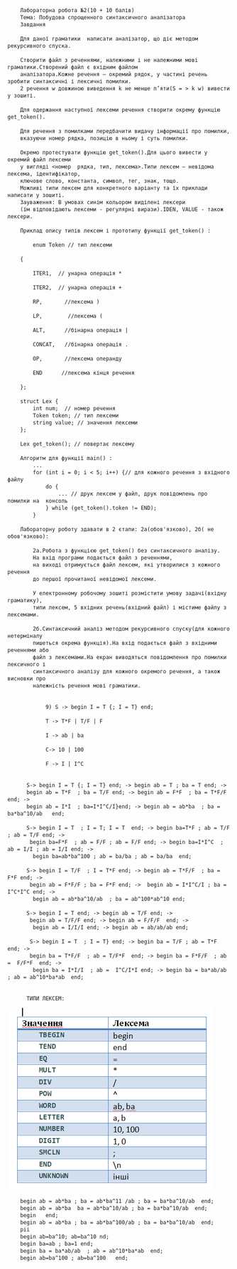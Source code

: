 
        Лабораторна робота №2(10 + 10 балів)
        Тема: Побудова спрощенного синтаксичного аналізатора
        Завдання

        Для даної граматики  написати аналізатор, що діє методом рекурсивного спуска.

        Створити файл з реченнями, належними і не належними мові граматики.Створений файл є вхідним файлом
        аналізатора.Кожне речення – окремий рядок, у частині речень зробити синтаксичні і лексичні помилки.
        2 речення w довжиною виведення k не менше п’яти(S = > k w) вивести у зошиті.

        Для одержання наступної лексеми речення створити окрему функцію get_token().

        Для речення з помилками передбачити видачу інформації про помилки,
        вказуючи номер рядка, позицію в ньому і суть помилки.

        Окремо протестувати функцію get_token().Для цього вивести у окремий файл лексеми
        у вигляді <номер  рядка, тип, лексема>.Типи лексем – невідома лексема, ідентифікатор,
        ключове слово, константа, символ, тег, знак, тощо.
        Можливі типи лексем для конкретного варіанту та їх приклади написати у зошиті.
        Зауваження: В умовах синім кольором виділені лексери
        (їм відповідають лексеми - регулярні вирази).IDEN, VALUE - також лексери.

        Приклад опису типів лексем і прототипу функції get_token() :

            enum Token // тип лексеми

        {

            ITER1,  // унарна операція *

            ITER2,  // унарна операція +

            RP,       //лексема )

            LP,        //лексема (

            ALT,      //бінарна операція |

            CONCAT,   //бінарна операція .

            OP,       //лексема операнду

            END      //лексема кінця речення

        };

        struct Lex {
            int num;  // номер речення
            Token token; // тип лексеми
            string value; // значення лексеми
        };

        Lex get_token(); // повертає лексему

        Алгоритм для функції main() :
            ...
            for (int i = 0; i < 5; i++) {// для кожного речення з вхідного файлу
                do {
                    ... // друк лексем у файл, друк повідомлень про помилки на  консоль
                } while (get_token().token != END);
            }

        Лабораторну роботу здавати в 2 єтапи: 2a(обов'язково), 2б( не обов'язково):

            2a.Робота з функцією get_token() без синтаксичного аналізу.
            На вхід програми подається файл з реченнями, 
            на виході отримується файл лексем, які утворилися з кожного речення 
            до першої прочитаної невідомої лексеми.

            У електронному робочому зошиті розмістити умову задачі(вхідну граматику), 
            типи лексем, 5 вхідних речень(вхідний файл) і містиме файлу з лексемами.

            2б.Синтаксичний аналіз методом рекурсивного спуску(для кожного нетерміналу 
            пишеться окрема функція).На вхід подається файл з вхідними реченнями або 
            файл з лексемами.На екран виводяться повідомлення про помилки лексичного і 
            синтаксичного аналізу для кожного окремого речення, а також висновки про
            належність речення мові граматики.


                9) S -> begin I = T {; I = T} end;

                T -> T*F | T/F | F

                I -> ab | ba

                C-> 10 | 100

                F -> I | I^C
                
                
          S-> begin I = T {; I = T} end; -> begin ab = T ; ba = T end; -> 
          begin ab = T*F  ; ba = T/F end; -> begin ab = F*F  ; ba = T*F/F end; ->
          begin ab = I*I  ; ba=I*I^C/I}end; -> begin ab = ab*ba  ; ba = ba*ba^10/ab   end;
          
          S-> begin I = T  ; I = T; I = T  end; -> begin ba=T*F ; ab = T/F ; ab = T/F end; ->
           begin ba=F*F  ; ab = F/F ; ab = F/F end; -> begin ba=I*I^C  ; ab = I/I ; ab = I/I end; ->
            begin ba=ab*ba^100 ; ab = ba/ba ; ab = ba/ba  end;
          
          S-> begin I = T/F  ; I = T*F end; -> begin ab = T*F/F  ; ba = F*F end; ->
           begin ab = F*F/F ; ba = F*F end; ->  begin ab = I*I^C/I ; ba = I^C*I^C end; ->
            begin ab = ab*ba^10/ab  ; ba = ab^100*ab^10 end; 
          
          S-> begin I = T end; -> begin ab = T/F end; ->
           begin ab = T/F/F end; -> begin ab = F/F/F  end; ->
            begin ab = I/I/I end; -> begin ab = ab/ab/ab end;
          
           S-> begin I = T  ; I = T} end; -> begin ba = T/F ; ab = T*F end; ->
           begin ba = T*F/F  ; ab = T/F*F  end; -> begin ba = F*F/F  ; ab =  F/F*F  end; ->
            begin ba = I*I/I  ; ab =  I^C/I*I end; -> begin ba = ba*ab/ab  ; ab = ab^10*ba*ab  end;
          
          
          ТИПИ ЛЕКСЕМ:
   ![уууу](https://github.com/lawfulolha/compilation-course-ss2021/blob/main/%D1%83%D1%83%D1%83%D1%83.png)
          
          
        begin ab = ab*ba ; ba = ab*ba^11 /ab ; ba = ba*ba^10/ab  end;
        begin ab = ab*ba  ba = ab*ba^10/ab ; ba = ba*ba^10/ab  end;
        begin   end;
        begin ab = ab*ba ; ba = ab*ba^100/ab ; ba = ba*ba^10/ab  end;
        pii
        begin ab=ba^10; ab=ba^10 nd;
        begin ba=ab ; ba=1 end;
        begin ba = ba*ab/ab  ; ab = ab^10*ba*ab  end;
        begin ab=ba^100 ; ab=ba^100   end; 
